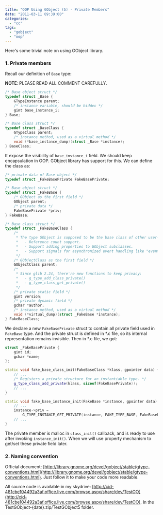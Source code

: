 ```yaml
---
title: "OOP Using GObject (5) - Private Members"
date: "2011-03-11 09:39:00"
categories: 
  - "cc"
tags: 
  - "gobject"
  - "oop"
---
```


Here's some trivial note on using GObject library.

### 1. Private members

Recall our definition of `Base` type:

**NOTE**: PLEASE READ ALL COMMENT CAREFULLY.

```cpp
/* Base object struct */
typedef struct _Base {
    GTypeInstance parent;
    /* instance variable, should be hidden */
    gint base_instance_i;
} Base;

/* Base class struct */
typedef struct _BaseClass {
    GTypeClass parent;
    /* instance method, used as a virtual method */
    void (*base_instance_dump)(struct _Base *instance);
} BaseClass;
```

It expose the visibility of `base_instance_i` field. We should keep encapsulation in OOP. GObject library has support for this. We can define the class as:

```cpp
/* private data of Base object */
typedef struct _FakeBasePrivate FakeBasePrivate;

/* Base object struct */
typedef struct _FakeBase {
    /* GObject as the first field */
    GObject parent;
    /* private data */
    FakeBasePrivate *priv;
} FakeBase;

/* Base class struct */
typedef struct _FakeBaseClass {
    /*
     * The type GObject is supposed to be the base class of other user-defined classes.
     *   - Reference count support.
     *   - Support adding properties to GObject subclasses.
     *   - Support signals for asynchronized event handling like "event" in C#.
     */
    /* GObjectClass as the first field */
    GObjectClass parent;
    /*
     * Since glib 2.24, there're new functions to keep privacy:
     *   - g_type_add_class_private()
     *   - g_type_class_get_private()
     */
    /* private static field */
    gint version;
    /* private dynamic field */
    gchar *author;
    /* instance method, used as a virtual method */
    void (*virtual_dump)(struct _FakeBase *instance);
} FakeBaseClass;
```

We declare a new `FakeBasePrivate` struct to contain all private field used in `FakeBase` type. And the private struct is defined in \*.c file, so its internal representation remains invisible. Then in \*.c file, we got:

```cpp
struct _FakeBasePrivate {
    gint id;
    gchar *name;
};

static void fake_base_class_init(FakeBaseClass *klass, gpointer data) {
    // ...
    /* Registers a private structure for an instantiable type. */
    g_type_class_add_private(klass, sizeof(FakeBasePrivate));
    // ...
}

static void fake_base_instance_init(FakeBase *instance, gpointer data) {
    // ...
    instance->priv = 
        G_TYPE_INSTANCE_GET_PRIVATE(instance, FAKE_TYPE_BASE, FakeBasePrivate);
    // ...
}
```

The private member is malloc in `class_init()` callback, and is ready to use after invoking `instance_init()`. When we will use property mechanism to get/set these private field later.

### 2. Naming convention

Official document: [http://library.gnome.org/devel/gobject/stable/gtype-conventions.html](http://library.gnome.org/devel/gobject/stable/gtype-conventions.html). Just follow it to make your code more readable.

All source code is available in my skydrive: [http://cid-481cbe104492a3af.office.live.com/browse.aspx/share/dev/TestOO](http://cid-481cbe104492a3af.office.live.com/browse.aspx/share/dev/TestOO). In the TestGObject-{date}.zip/TestGObject5 folder.
